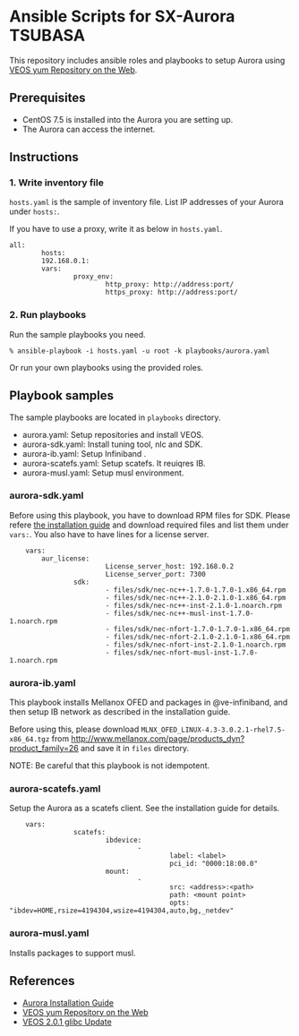 # Ansible Scripts for SX-Aurora TSUBASA

This repository includes ansible roles and playbooks to setup Aurora using [VEOS yum Repository on the Web](https://sx-aurora.github.io/posts/VEOS-yum-repository/).

## Prerequisites

- CentOS 7.5 is installed into the Aurora you are setting up.
- The Aurora can access the internet. 

## Instructions

### 1. Write inventory file

`hosts.yaml` is the sample of inventory file.  List IP addresses of your Aurora
under `hosts:`.

If you have to use a proxy, write it as below in `hosts.yaml`.

```
all:
        hosts:
		192.168.0.1:
        vars:
                proxy_env:
                        http_proxy: http://address:port/
                        https_proxy: http://address:port/
```

### 2. Run playbooks

Run the sample playbooks you need.

```
% ansible-playbook -i hosts.yaml -u root -k playbooks/aurora.yaml
```

Or run your own playbooks using the provided roles.

## Playbook samples

The sample playbooks are located in `playbooks` directory.

- aurora.yaml: Setup repositories and install VEOS.
- aurora-sdk.yaml: Install tuning tool, nlc and SDK.
- aurora-ib.yaml: Setup Infiniband .
- aurora-scatefs.yaml: Setup scatefs. It reuiqres IB.
- aurora-musl.yaml: Setup musl environment.

### aurora-sdk.yaml

Before using this playbook, you have to download RPM files for SDK. Please
refere [the installation guide](https://www.hpc.nec/documents/guide/) and download
required files and list them under `vars:`.  You also have to have lines for
a license server.

```
	vars:
		aur_license:
                        License_server_host: 192.168.0.2
                        License_server_port: 7300
                sdk:
                        - files/sdk/nec-nc++-1.7.0-1.7.0-1.x86_64.rpm
                        - files/sdk/nec-nc++-2.1.0-2.1.0-1.x86_64.rpm
                        - files/sdk/nec-nc++-inst-2.1.0-1.noarch.rpm
                        - files/sdk/nec-nc++-musl-inst-1.7.0-1.noarch.rpm
                        - files/sdk/nec-nfort-1.7.0-1.7.0-1.x86_64.rpm
                        - files/sdk/nec-nfort-2.1.0-2.1.0-1.x86_64.rpm
                        - files/sdk/nec-nfort-inst-2.1.0-1.noarch.rpm
                        - files/sdk/nec-nfort-musl-inst-1.7.0-1.noarch.rpm
```

### aurora-ib.yaml

This playbook installs Mellanox OFED and packages in @ve-infiniband, and then
setup IB network as described in the installation guide.

Before using this, please download
`MLNX_OFED_LINUX-4.3-3.0.2.1-rhel7.5-x86_64.tgz` from
http://www.mellanox.com/page/products_dyn?product_family=26 and save it in
`files` directory.

NOTE: Be careful that this playbook is not idempotent.

### aurora-scatefs.yaml

Setup the Aurora as a scatefs client. See the installation guide for details.

```
	vars:
                scatefs:
                        ibdevice:
                                -
                                        label: <label>
                                        pci_id: "0000:18:00.0"
                        mount:
                                -
                                        src: <address>:<path>
                                        path: <mount point>
                                        opts: "ibdev=HOME,rsize=4194304,wsize=4194304,auto,bg,_netdev"
```


### aurora-musl.yaml

Installs packages to support musl.

## References

- [Aurora Installation Guide](https://www.hpc.nec/documents/guide/) 
- [VEOS yum Repository on the Web](https://sx-aurora.github.io/posts/VEOS-yum-repository/)
- [VEOS 2.0.1 glibc Update](https://sx-aurora.github.io/posts/VEOS-2.0.1-update/)

